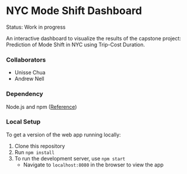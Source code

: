 # NYC Mode Shift Dashboard

Status: Work in progress

An interactive dashboard to visualize the results of the capstone project: Prediction of Mode Shift in NYC using Trip-Cost Duration.

### Collaborators
* Unisse Chua
* Andrew Nell

### Dependency
Node.js and npm ([Reference](https://www.npmjs.com/get-npm))

### Local Setup
To get a version of the web app running locally:
1. Clone this repository
2. Run `npm install`
3. To run the development server, use `npm start` 
	* Navigate to `localhost:8080` in the browser to view the app